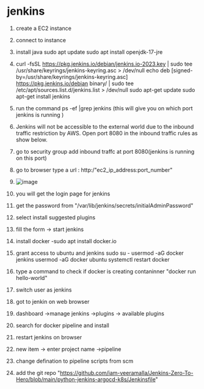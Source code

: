 # jenkins

1. create a EC2 instance
2. connect to instance
3. install java
   sudo apt update
  sudo apt install openjdk-17-jre
4. curl -fsSL https://pkg.jenkins.io/debian/jenkins.io-2023.key | sudo tee \
  /usr/share/keyrings/jenkins-keyring.asc > /dev/null
echo deb [signed-by=/usr/share/keyrings/jenkins-keyring.asc] \
  https://pkg.jenkins.io/debian binary/ | sudo tee \
  /etc/apt/sources.list.d/jenkins.list > /dev/null
sudo apt-get update
sudo apt-get install jenkins
 
5. run the command ps -ef |grep jenkins (this will give you on which port jenkins is running )
6. Jenkins will not be accessible to the external world due to the inbound traffic restriction by AWS. Open port 8080 in the inbound traffic rules as show below.
7. go to security group add inbound traffc at port 8080(jenkins is running on this port)
8. go to browser type a url : http:/"ec2_ip_address:port_number"
9. ![image](https://github.com/user-attachments/assets/baea84c6-7fce-4363-94cb-069c13fa90ea)
10. you will get the login page for jenkins
11. get the password from "/var/lib/jenkins/secrets/initialAdminPassword"
12. select install suggested plugins
13. fill the form -> start jenkins
14. install docker -sudo apt install docker.io
15. grant access to ubuntu and jenkins
    sudo su - 
    usermod -aG docker jenkins
    usermod -aG docker ubuntu
    systemctl restart docker
16. type a command to check if docker is creating contaninner "docker run hello-world"    
17. switch user as jenkins
18. got to jenkin on web browser
19. dashboard ->manage jenkins ->plugins -> available plugins
20. search for docker pipeline and install
21. restart jenkins on browser
22. new item -> enter project name ->pipeline
23. change defination to pipeline scripts from scm
24. add the git repo "https://github.com/iam-veeramalla/Jenkins-Zero-To-Hero/blob/main/python-jenkins-argocd-k8s/Jenkinsfile"
